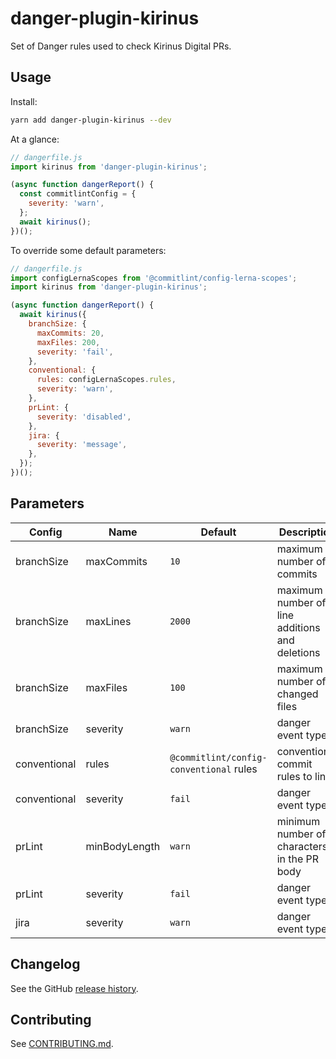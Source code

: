 # danger-plugin-kirinus

Set of Danger rules used to check Kirinus Digital PRs.

## Usage

Install:

```sh
yarn add danger-plugin-kirinus --dev
```

At a glance:

```js
// dangerfile.js
import kirinus from 'danger-plugin-kirinus';

(async function dangerReport() {
  const commitlintConfig = {
    severity: 'warn',
  };
  await kirinus();
})();
```

To override some default parameters:

```js
// dangerfile.js
import configLernaScopes from '@commitlint/config-lerna-scopes';
import kirinus from 'danger-plugin-kirinus';

(async function dangerReport() {
  await kirinus({
    branchSize: {
      maxCommits: 20,
      maxFiles: 200,
      severity: 'fail',
    },
    conventional: {
      rules: configLernaScopes.rules,
      severity: 'warn',
    },
    prLint: {
      severity: 'disabled',
    },
    jira: {
      severity: 'message',
    },
  });
})();
```

## Parameters

| Config       | Name          | Default                                 | Description                                    |
| ------------ | ------------- | --------------------------------------- | ---------------------------------------------- |
| branchSize   | maxCommits    | `10`                                    | maximum number of commits                      |
| branchSize   | maxLines      | `2000`                                  | maximum number of line additions and deletions |
| branchSize   | maxFiles      | `100`                                   | maximum number of changed files                |
| branchSize   | severity      | `warn`                                  | danger event type                              |
| conventional | rules         | `@commitlint/config-conventional` rules | conventional commit rules to lint              |
| conventional | severity      | `fail`                                  | danger event type                              |
| prLint       | minBodyLength | `warn`                                  | minimum number of characters in the PR body    |
| prLint       | severity      | `fail`                                  | danger event type                              |
| jira         | severity      | `warn`                                  | danger event type                              |

## Changelog

See the GitHub [release history](https://github.com/darioblanco/danger-plugin-kirinus/releases).

## Contributing

See [CONTRIBUTING.md](CONTRIBUTING.md).
